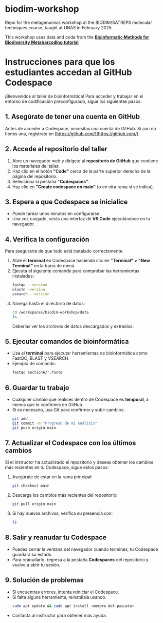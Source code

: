 # biodim-workshop
Repo for the metagenomics workshop at the BIODIM/SATREPS molecular techniques course, taught at UNAS in February 2025.

This workshop uses data and code from the **[Bioinformatic Methods for Biodiversity Metabarcoding tutorial]([url](https://learnmetabarcoding.github.io/LearnMetabarcoding/index.html))**


# Instrucciones para que los estudiantes accedan al GitHub Codespace

¡Bienvenidos al taller de bioinformática! Para acceder y trabajar en el entorno de codificación preconfigurado, sigue los siguientes pasos:

## 1. Asegúrate de tener una cuenta en GitHub
Antes de acceder a Codespace, necesitas una cuenta de GitHub. Si aún no tienes una, regístrate en [https://github.com/](https://github.com/).

## 2. Accede al repositorio del taller
1. Abre un navegador web y dirígete al **repositorio de GitHub** que contiene los materiales del taller.
2. Haz clic en el botón **"Code"** cerca de la parte superior derecha de la página del repositorio.
3. Selecciona la pestaña **"Codespaces"**.
4. Haz clic en **"Create codespace on main"** (o en otra rama si se indica).

## 3. Espera a que Codespace se inicialice
- Puede tardar unos minutos en configurarse.
- Una vez cargado, verás una interfaz de **VS Code** ejecutándose en tu navegador.

## 4. Verifica la configuración
Para asegurarte de que todo está instalado correctamente:
1. Abre el **terminal** en Codespace haciendo clic en **"Terminal" > "New Terminal"** en la barra de menú.
2. Ejecuta el siguiente comando para comprobar las herramientas instaladas:
   ```bash
   fastqc --version
   blastn -version
   vsearch --version
   ```
3. Navega hasta el directorio de datos:
   ```bash
   cd /workspaces/biodim-workshop/data
   ls
   ```
   Deberías ver los archivos de datos descargados y extraídos.

## 5. Ejecutar comandos de bioinformática
- Usa el **terminal** para ejecutar herramientas de bioinformática como FastQC, BLAST y VSEARCH.
- Ejemplo de comando:
   ```bash
   fastqc sectionA/*.fastq
   ```

## 6. Guardar tu trabajo
- Cualquier cambio que realices dentro de Codespace es **temporal**, a menos que lo confirmes en GitHub.
- Si es necesario, usa Git para confirmar y subir cambios:
   ```bash
   git add .
   git commit -m "Progreso de mi análisis"
   git push origin main
   ```

## 7. Actualizar el Codespace con los últimos cambios
Si el instructor ha actualizado el repositorio y deseas obtener los cambios más recientes en tu Codespace, sigue estos pasos:
1. Asegúrate de estar en la rama principal:
   ```bash
   git checkout main
   ```
2. Descarga los cambios más recientes del repositorio:
   ```bash
   git pull origin main
   ```
3. Si hay nuevos archivos, verifica su presencia con:
   ```bash
   ls
   ```

## 8. Salir y reanudar tu Codespace
- Puedes cerrar la ventana del navegador cuando termines; tu Codespace guardará su estado.
- Para reanudarlo, regresa a la pestaña **Codespaces** del repositorio y vuelve a abrir tu sesión.

## 9. Solución de problemas
- Si encuentras errores, intenta reiniciar el Codespace.
- Si falta alguna herramienta, reinstálala usando:
   ```bash
   sudo apt update && sudo apt install <nombre-del-paquete>
   ```
- Contacta al instructor para obtener más ayuda.
